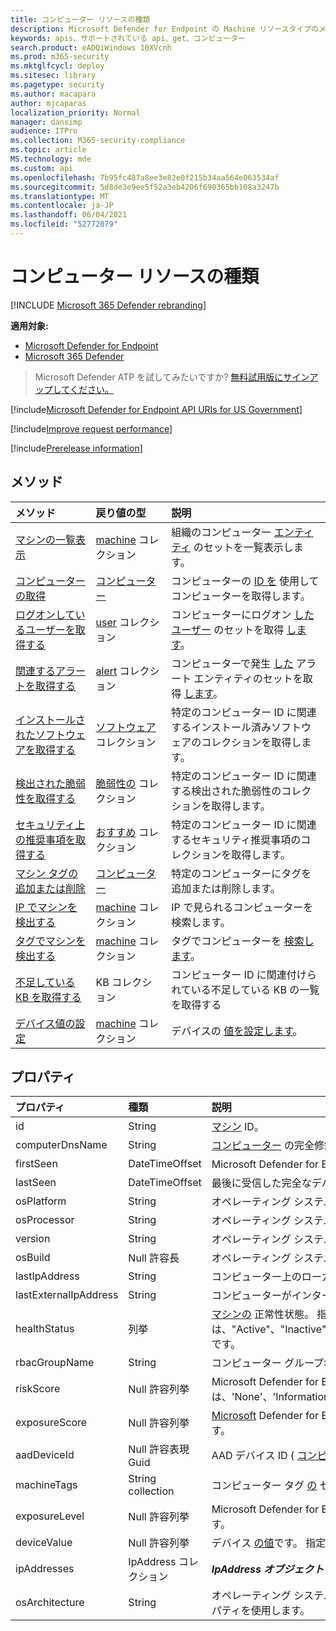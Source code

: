 ```yaml
---
title: コンピューター リソースの種類
description: Microsoft Defender for Endpoint の Machine リソースタイプのメソッドとプロパティについて説明します。
keywords: apis、サポートされている api、get、コンピューター
search.product: eADQiWindows 10XVcnh
ms.prod: m365-security
ms.mktglfcycl: deploy
ms.sitesec: library
ms.pagetype: security
ms.author: macapara
author: mjcaparas
localization_priority: Normal
manager: dansimp
audience: ITPro
ms.collection: M365-security-compliance
ms.topic: article
MS.technology: mde
ms.custom: api
ms.openlocfilehash: 7b95fc487a8ee3e82e0f215b34aa564e063534af
ms.sourcegitcommit: 5d8de3e9ee5f52a3eb4206f690365bb108a3247b
ms.translationtype: MT
ms.contentlocale: ja-JP
ms.lasthandoff: 06/04/2021
ms.locfileid: "52772079"
---
```

# <a name="machine-resource-type"></a>コンピューター リソースの種類

[!INCLUDE [Microsoft 365 Defender rebranding](../../includes/microsoft-defender.md)]

**適用対象:**
- [Microsoft Defender for Endpoint](https://go.microsoft.com/fwlink/p/?linkid=2154037)
- [Microsoft 365 Defender](https://go.microsoft.com/fwlink/?linkid=2118804)

> Microsoft Defender ATP を試してみたいですか? [無料試用版にサインアップしてください。](https://www.microsoft.com/microsoft-365/windows/microsoft-defender-atp?ocid=docs-wdatp-exposedapis-abovefoldlink) 

[!include[Microsoft Defender for Endpoint API URIs for US Government](../../includes/microsoft-defender-api-usgov.md)]

[!include[Improve request performance](../../includes/improve-request-performance.md)]

[!include[Prerelease information](../../includes/prerelease.md)]

## <a name="methods"></a>メソッド

メソッド|戻り値の型 |説明
:---|:---|:---
[マシンの一覧表示](get-machines.md) | [machine](machine.md) コレクション | 組織のコンピューター [エンティティ](machine.md) のセットを一覧表示します。
[コンピューターの取得](get-machine-by-id.md) | [コンピューター](machine.md) | コンピューターの [ID を](machine.md) 使用してコンピューターを取得します。
[ログオンしているユーザーを取得する](get-machine-log-on-users.md) | [user](user.md) コレクション | コンピューターにログオン [したユーザー](user.md) のセットを取得 [します](machine.md)。
[関連するアラートを取得する](get-machine-related-alerts.md) | [alert](alerts.md) コレクション | コンピューターで発生 [した](alerts.md) アラート エンティティのセットを取得 [します](machine.md)。
[インストールされたソフトウェアを取得する](get-installed-software.md) | [ソフトウェア](software.md) コレクション | 特定のコンピューター ID に関連するインストール済みソフトウェアのコレクションを取得します。
[検出された脆弱性を取得する](get-discovered-vulnerabilities.md) | [脆弱性の](vulnerability.md) コレクション | 特定のコンピューター ID に関連する検出された脆弱性のコレクションを取得します。
[セキュリティ上の推奨事項を取得する](get-security-recommendations.md) | [おすすめ](recommendation.md) コレクション | 特定のコンピューター ID に関連するセキュリティ推奨事項のコレクションを取得します。
[マシン タグの追加または削除](add-or-remove-machine-tags.md) | [コンピューター](machine.md) | 特定のコンピューターにタグを追加または削除します。
[IP でマシンを検出する](find-machines-by-ip.md) | [machine](machine.md) コレクション | IP で見られるコンピューターを検索します。
[タグでマシンを検出する](find-machines-by-tag.md) | [machine](machine.md) コレクション | タグでコンピューターを [検索します](machine-tags.md)。
[不足している KB を取得する](get-missing-kbs-machine.md) | KB コレクション | コンピューター ID に関連付けられている不足している KB の一覧を取得する
[デバイス値の設定](set-device-value.md)| [machine](machine.md) コレクション | デバイスの [値を設定します](tvm-assign-device-value.md)。

## <a name="properties"></a>プロパティ

プロパティ |   種類   |   説明
:---|:---|:---
id | String | [マシン](machine.md) ID。
computerDnsName | String | [コンピューター](machine.md) の完全修飾名。
firstSeen | DateTimeOffset | Microsoft Defender for [](machine.md) Endpoint によってコンピューターが観測された最初の日付と時刻。
lastSeen | DateTimeOffset |最後に受信した完全なデバイス レポートの時刻と日付。 通常、デバイスは 24 時間ごとに完全なレポートを送信します。
osPlatform | String | オペレーティング システム プラットフォーム。
osProcessor | String | オペレーティング システム プロセッサ。 代わりに osArchitecture プロパティを使用します。
version | String | オペレーティング システムのバージョン。
osBuild | Null 許容長 | オペレーティング システムのビルド番号。
lastIpAddress | String | コンピューター上のローカル NIC の最後の[IP。](machine.md)
lastExternalIpAddress | String | コンピューターがインターネットに [アクセスした](machine.md) 最後の IP。
healthStatus | 列挙 | [マシンの](machine.md) 正常性状態。 指定できる値は、"Active"、"Inactive"、"ImpairedCommunication"、"NoSensorData"、"NoSensorDataImpairedCommunication"、"Unknown" です。 
rbacGroupName | String | コンピューター グループ名。
riskScore | Null 許容列挙 | Microsoft Defender for Endpoint によって評価されるリスク スコア。 指定できる値は、'None'、'Informational'、'Low'、'Medium'、および 'High' です。
exposureScore | Null 許容列挙 | [Microsoft](tvm-exposure-score.md) Defender for Endpoint によって評価される露出スコア。 指定できる値は、'None'、'Low'、'Medium'、および 'High' です。
aadDeviceId | Null 許容表現 Guid | AAD デバイス ID ( [コンピューターが](machine.md) AAD 参加している場合)。
machineTags | String collection | コンピューター タグ [の](machine.md) セット。
exposureLevel | Null 許容列挙 | Microsoft Defender for Endpoint によって評価される露出レベル。 指定できる値は、'None'、'Low'、'Medium'、および 'High' です。
deviceValue | Null 許容列挙 | デバイス [の値](tvm-assign-device-value.md)です。 指定できる値は、'Normal'、'Low'、および 'High' です。
ipAddresses | IpAddress コレクション | ***IpAddress オブジェクトの*** セット。 「Get [machines API」を参照してください](get-machines.md)。
osArchitecture | String | オペレーティング システムのアーキテクチャ。 指定できる値は、"32 ビット"、"64 ビット" です。 osProcessor の代わりにこのプロパティを使用します。


